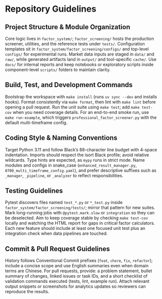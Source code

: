 # Repository Guidelines

## Project Structure & Module Organization
Core logic lives in `factor_system/`; `factor_screening/` hosts the production screener, utilities, and the reference tests under `tests/`. Configuration templates sit in `factor_system/factor_screening/configs/` and top-level `configs/` for experimental runs. Market data inputs are staged in `data/` and `raw/`, while generated artifacts land in `output/` and tool-specific `cache/`. Use `docs/` for internal reports and keep notebooks or exploratory scripts inside component-level `scripts/` folders to maintain clarity.

## Build, Test, and Development Commands
Bootstrap the workspace with `make install` (runs `uv sync --dev` and installs hooks). Format consistently via `make format`, then lint with `make lint` before opening a pull request. Run the unit suite using `make test`; add `make test-cov` when you need coverage details. For an end-to-end smoke run, use `make run-example`, which triggers `professional_factor_screener.py` with the default multi-timeframe config.

## Coding Style & Naming Conventions
Target Python 3.11 and follow Black’s 88-character line budget with 4-space indentation. Imports should respect the isort Black profile; avoid relative wildcards. Type hints are expected, as `mypy` runs in strict mode. Name modules and configs in snake_case (`enhanced_result_manager.py`, `0700_multi_timeframe_config.yaml`), and prefer descriptive suffixes such as `_manager`, `_pipeline`, or `_analyzer` to reflect responsibilities.

## Testing Guidelines
Pytest discovers files named `test_*.py` or `*_test.py` inside `factor_system/factor_screening/tests/`; mirror that pattern for new suites. Mark long-running jobs with `@pytest.mark.slow` or `integration` so they can be deselected. Aim to keep coverage stable by checking `make test-cov` locally and watching the HTML report for gaps in critical factor calculators. Each new feature should include at least one focused unit test plus an integration check when data pipelines are touched.

## Commit & Pull Request Guidelines
History follows Conventional Commit prefixes (`feat`, `chore`, `fix`, `refactor`); include a concise scope and use English summaries even when domain terms are Chinese. For pull requests, provide: a problem statement, bullet summary of changes, linked issues or task IDs, and a short checklist of validation commands executed (tests, lint, example run). Attach relevant output snippets or screenshots for analytics updates so reviewers can reproduce the results.
